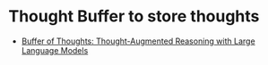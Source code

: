 # Thought Buffer to store thoughts
- [Buffer of Thoughts: Thought-Augmented Reasoning with Large Language Models](https://arxiv.org/pdf/2406.04271)
